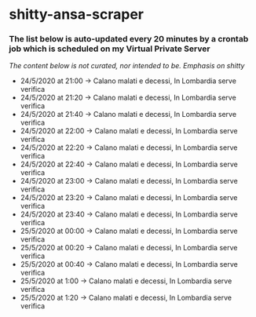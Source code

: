 # shitty-ansa-scraper

### The list below is auto-updated every 20 minutes by a crontab job which is scheduled on my Virtual Private Server
*The content below is not curated, nor intended to be. Emphasis on shitty*

- 24/5/2020 at 21:00 -> Calano malati e decessi, In Lombardia serve verifica
- 24/5/2020 at 21:20 -> Calano malati e decessi, In Lombardia serve verifica
- 24/5/2020 at 21:40 -> Calano malati e decessi, In Lombardia serve verifica
- 24/5/2020 at 22:00 -> Calano malati e decessi, In Lombardia serve verifica
- 24/5/2020 at 22:20 -> Calano malati e decessi, In Lombardia serve verifica
- 24/5/2020 at 22:40 -> Calano malati e decessi, In Lombardia serve verifica
- 24/5/2020 at 23:00 -> Calano malati e decessi, In Lombardia serve verifica
- 24/5/2020 at 23:20 -> Calano malati e decessi, In Lombardia serve verifica
- 24/5/2020 at 23:40 -> Calano malati e decessi, In Lombardia serve verifica
- 25/5/2020 at 00:00 -> Calano malati e decessi, In Lombardia serve verifica
- 25/5/2020 at 00:20 -> Calano malati e decessi, In Lombardia serve verifica
- 25/5/2020 at 00:40 -> Calano malati e decessi, In Lombardia serve verifica
- 25/5/2020 at 1:00 -> Calano malati e decessi, In Lombardia serve verifica
- 25/5/2020 at 1:20 -> Calano malati e decessi, In Lombardia serve verifica
